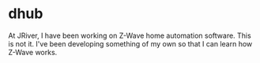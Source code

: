 # dhub

At JRiver, I have been working on Z-Wave home automation software. This is not it. I've been developing something of my own so that I can learn how Z-Wave works.
